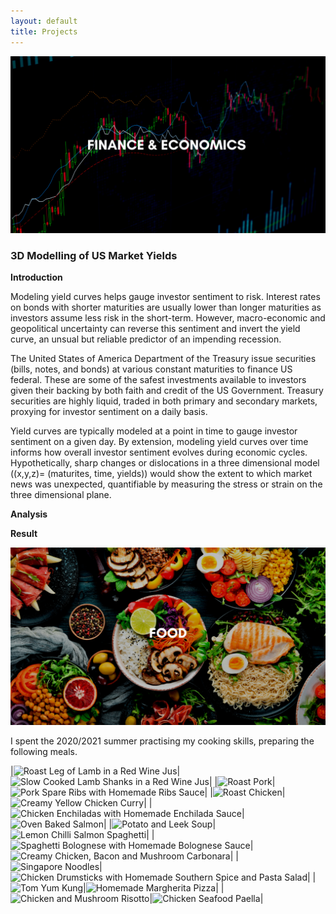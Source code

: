 ```yaml
---
layout: default
title: Projects
---
```


![Finance/Economics](assets/images/projects/finance-economics.png)

### **3D Modelling of US Market Yields**

**Introduction**

Modeling yield curves helps gauge investor sentiment to risk. Interest rates on bonds with shorter maturities are usually lower than longer maturities as investors assume less risk in the short-term. However, macro-economic and geopolitical uncertainty can reverse this sentiment and invert the yield curve, an unsual but reliable predictor of an impending recession.

The United States of America Department of the Treasury issue securities (bills, notes, and bonds) at various constant maturities to finance US federal. These are some of the safest investments available to investors given their backing by both faith and credit of the US Government. Treasury securities are highly liquid, traded in both primary and secondary markets, proxying for investor sentiment on a daily basis.

Yield curves are typically modeled at a point in time to gauge investor sentiment on a given day. By extension, modeling yield curves over time informs how overall investor sentiment evolves during economic cycles. Hypothetically, sharp changes or dislocations in a three dimensional model ((x,y,z)= (maturites, time, yields)) would show the extent to which market news was unexpected, quantifiable by measuring the stress or strain on the three dimensional plane.

**Analysis**

**Result**

![Cooking](assets/images/food.png)

I spent the 2020/2021 summer practising my cooking skills, preparing the following meals.

|![Roast Leg of Lamb in a Red Wine Jus](/assets/images/projects/food/leg-o-lamb.jpg)|![Slow Cooked Lamb Shanks in a Red Wine Jus](/assets/images/projects/food/lamb-shanks.jpg)|
|![Roast Pork](/assets/images/projects/food/roast-pork.jpg)|![Pork Spare Ribs with Homemade Ribs Sauce](/assets/images/projects/food/spare-ribs.jpg)|
|![Roast Chicken](/assets/images/projects/food/roast-chicken.jpg)|![Creamy Yellow Chicken Curry](/assets/images/projects/food/chicken-curry.jpg)|
|![Chicken Enchiladas with Homemade Enchilada Sauce](/assets/images/projects/food/enchiladas.jpg)|![Oven Baked Salmon](/assets/images/projects/food/salmon.jpg)|
|![Potato and Leek Soup](/assets/images/projects/food/potato-leek-soup.jpg)|![Lemon Chilli Salmon Spaghetti](/assets/images/projects/food/lcss.jpg)|
|![Spaghetti Bolognese with Homemade Bolognese Sauce](/assets/images/projects/food/bolognese.jpg)|![Creamy Chicken, Bacon and Mushroom Carbonara](/assets/images/projects/food/carbonara.jpg)|
|![Singapore Noodles](/assets/images/projects/food/singapore-noodles.jpg)|![Chicken Drumsticks with Homemade Southern Spice and Pasta Salad](/assets/images/projects/food/chicken-ds.jpg)|
|![Tom Yum Kung](/assets/images/projects/food/tom-yum-kung.jpg)|![Homemade Margherita Pizza](/assets/images/projects/food/pizza-hm.jpg)|
|![Chicken and Mushroom Risotto](/assets/images/projects/food/risotto.jpg)|![Chicken Seafood Paella](/assets/images/projects/food/paella.jpg)|

